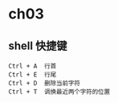 # ch03

## shell 快捷键

```shell
Ctrl + A  行首
Ctrl + E  行尾
Ctrl + D  删除当前字符
Ctrl + T  调换最近两个字符的位置
```

